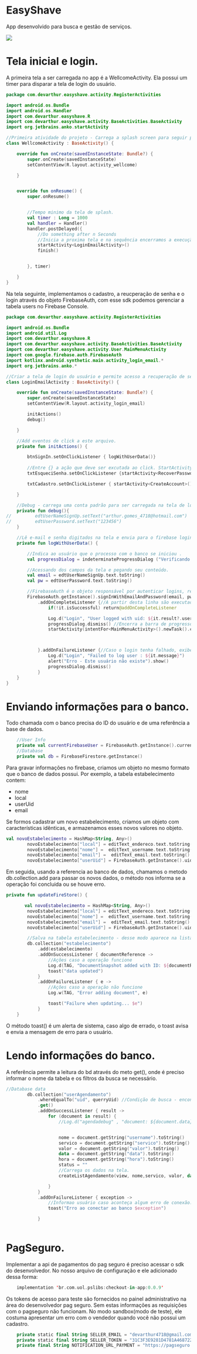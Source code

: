 # EasyShave

App desenvolvido para busca e gestão de serviços. 

![](https://i.imgur.com/4OmoBc6.jpg)


# Tela inicial e login. 

A primeira tela a ser carregada no app é a WellcomeActivity. Ela possui um timer para disparar a tela de login do usuário. 

```kotlin
package com.devarthur.easyshave.activity.RegisterActivities

import android.os.Bundle
import android.os.Handler
import com.devarthur.easyshave.R
import com.devarthur.easyshave.activity.BaseActivities.BaseActivity
import org.jetbrains.anko.startActivity

//Primeira atividade do projeto - Carrega a splash screen para seguir para a área de login.
class WellcomeActivity : BaseActivity() {

    override fun onCreate(savedInstanceState: Bundle?) {
        super.onCreate(savedInstanceState)
        setContentView(R.layout.activity_wellcome)

    }


    override fun onResume() {
        super.onResume()


        //Tempo minimo da tela de splash.
        val timer : Long = 1000
        val handler = Handler()
        handler.postDelayed({
            //Do something after n Seconds
            //Inicia a proxima tela e na sequência encerramos a execução.
            startActivity<LoginEmailActivity>()
            finish()


        }, timer)

    }
}

```

Na tela seguinte, implementamos o cadastro, a reucperação de senha e o login através do objeto FirebaseAuth, com esse 
sdk podemos gerenciar a tabela users no Firebase Console. 

```kotlin
package com.devarthur.easyshave.activity.RegisterActivities

import android.os.Bundle
import android.util.Log
import com.devarthur.easyshave.R
import com.devarthur.easyshave.activity.BaseActivities.BaseActivity
import com.devarthur.easyshave.activity.User.MainMenuActivity
import com.google.firebase.auth.FirebaseAuth
import kotlinx.android.synthetic.main.activity_login_email.*
import org.jetbrains.anko.*

//Criar a tela de login do usuário e permite acesso a recuperação de senha ou criação de conta.
class LoginEmailActivity : BaseActivity() {

    override fun onCreate(savedInstanceState: Bundle?) {
        super.onCreate(savedInstanceState)
        setContentView(R.layout.activity_login_email)

        initActions()
        debug()

    }

    //Add eventos de click a este arquivo.
    private fun initActions() {

        btnSignIn.setOnClickListener { logWithUserData()}
        
        //Entre {} a ação que deve ser excutada ao click. StartActivity inicia uma nova tela, a partir desta. 
        txtEsqueciSenha.setOnClickListener {startActivity<RecoverPassword>() }

        txtCadastro.setOnClickListener { startActivity<CreateAccount>() }

    }

    //Debug - carrega uma conta padrão para ser carregada na tela de login, deixe o espaço em branco caso não queira utilizar
    private fun debug(){
//         edtUserNameSignUp.setText("arthur.gomes_4718@hotmail.com")
//         edtUserPassword.setText("123456")
    }

    //Lê e-mail e senha digitados na tela e envia para o firebase login.
    private fun logWithUserData() {

        //Indica ao usuário que o processo com o banco se iniciou .
        val progressDialog = indeterminateProgressDialog ("Verificando conta")

        //Acessando dos campos da tela e pegando seu conteúdo.
        val email = edtUserNameSignUp.text.toString()
        val pw = edtUserPassword.text.toString()

        //FirebaseAuth é o objeto responsável por autenticar logins, recebe e-mail e pw como parâmetro.
        FirebaseAuth.getInstance().signInWithEmailAndPassword(email, pw)
            .addOnCompleteListener {//A partir desta linha são executadas as ações caso o login tenha sido feito com sucesso.
                if(!it.isSuccessful) return@addOnCompleteListener

                Log.d("Login", "User logged with uid: ${it.result?.user?.uid}")
                progressDialog.dismiss() //Encerra a barra de progresso.
                startActivity(intentFor<MainMenuActivity>().newTask().clearTask())



            }.addOnFailureListener {//Caso o login tenha falhado, exibe a mensagem com o erro
                Log.d("Login", "Failed to log user : ${it.message}")
                alert("Erro - Este usuário não existe").show()
                progressDialog.dismiss()
            }
    }
}

```


# Enviando informações para o banco. 

Todo chamada com o banco precisa do ID do usuário e de uma referência a base de dados. 

```kotlin
    //User Info 
    private val currentFirebaseUser = FirebaseAuth.getInstance().currentUser
    //Database
    private val db = FirebaseFirestore.getInstance()

```

Para gravar informações no firebase, criamos um objeto no mesmo formato que o banco de dados possui. Por exemplo, a tabela
estabelecimento contem: 

* nome
* local
* userUid
* email

Se formos cadastrar um novo estabelecimento, criamos um objeto com características idênticas, e armazenamos esses novos valores no objeto. 

```kotlin
val novoEstabelecimento = HashMap<String, Any>()
        novoEstabelecimento["local"] = editText_endereco.text.toString()
        novoEstabelecimento["nome"] =  editText_username.text.toString()
        novoEstabelecimento["email"] =  editText_email.text.toString()
        novoEstabelecimento["userUid"] = FirebaseAuth.getInstance().uid.toString()

```

Em seguida, usando a referencia ao banco de dados, chamamos o metodo db.collection.add para passar os novos dados, o método nos informa se a operação foi concluida ou se houve erro. 

```kotlin
private fun updateFireStore() {

       val novoEstabelecimento = HashMap<String, Any>()
        novoEstabelecimento["local"] = editText_endereco.text.toString()
        novoEstabelecimento["nome"] =  editText_username.text.toString()
        novoEstabelecimento["email"] =  editText_email.text.toString()
        novoEstabelecimento["userUid"] = FirebaseAuth.getInstance().uid.toString()

        //Salva na tabela estabelecimento - desse modo aparece na listagem para o usuário comum
        db.collection("estabelecimento")
            .add(estabelecimento)
            .addOnSuccessListener { documentReference ->
                //Ações caso a operação funcione
                Log.d(TAG, "DocumentSnapshot added with ID: ${documentReference.id}")
                toast("data updated")
            }
            .addOnFailureListener { e ->
                //Ações caso a operação não funcione
                Log.w(TAG, "Error adding document", e)

                toast("Failure when updating... $e")
            }
    }
```

O método toast() é um alerta de sistema, caso algo de errado, o toast avisa e envia a mensagem de erro para o usuário. 

# Lendo informações do banco.

A referência permite a leitura do bd através do meto get(), onde é preciso informar o nome da tabela e os filtros da busca se necessário. 

```kotlin
//Database data
        db.collection("userAgendamento")
            .whereEqualTo("uid", querryUid) //Condição de busca - encontre os agendamentos que possuem o meu ID.
            .get()
            .addOnSuccessListener { result ->
                for (document in result) {
                    //Log.d("agendadebug" , "document: ${document.data}")


                    nome = document.getString("username").toString()
                    servico = document.getString("servico").toString()
                    valor = document.getString("valor").toString()
                    data = document.getString("data").toString()
                    hora = document.getString("hora").toString()
                    status = ""
                    //Carrega os dados na tela. 
                    createListAgendamento(view, nome,servico, valor, data, hora, status) 

                }
            }
            .addOnFailureListener { exception ->
                //Informao usuário caso aconteça algum erro de conexão. 
                toast("Erro ao conectar ao banco $exception")

            } 
            
```            


# PagSeguro. 

Implementar a api de pagamentos do pag seguro é preciso acessar o sdk do desenvolvedor. No nosso arquivo de configuração e ele adicionado dessa forma: 

```kotlin
    implementation 'br.com.uol.pslibs:checkout-in-app:0.0.9'

``` 

Os tokens de acesso para teste são fornecidos no painel administrativo na área do desenvolvedor pag seguro. Sem estas informações as requisições com o pagseguro não funcionam. No modo sandbox(modo de teste), ele costuma apresentar um erro com o vendedor quando você não possui um cadastro. 

```kotlin
    private static final String SELLER_EMAIL = "devarthur4718@gmail.com";
    private static final String SELLER_TOKEN = "31C3F3E9281D4781A468722B0B9EFD19";
    private final String NOTIFICATION_URL_PAYMENT = "https://pagseguro.uol.com.br/lojamodelo-qa/RetornoAutomatico-OK.jsp";
 ``` 



